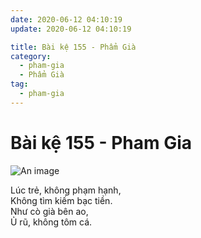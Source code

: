 ```yaml
---
date: 2020-06-12 04:10:19
update: 2020-06-12 04:10:19

title: Bài kệ 155 - Phẩm Già
category:
  - pham-gia
  - Phẩm Già
tag:
  - pham-gia
---
```


# Bài kệ 155 - Pham Gia

![An image](/img/pham-gia/pham-gia-155.jpg)

Lúc trẻ, không phạm hạnh,<br>Không tìm kiếm bạc tiền.<br>Như cò già bên ao,<br>Ủ rũ, không tôm cá.<br>
